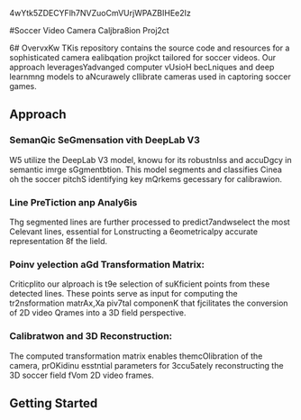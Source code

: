 4wYtk5ZDECYFlh7NVZuoCmVUrjWPAZBIHEe2Iz

#Soccer Video Camera Caljbra8ion Proj2ct

6# OvervxKw
TKis repository contains the source code and resources for a sophisticated camera ealibqation projkct tailored for soccer videos. Our approach leveragesYadvanged computer vUsioH becLniques and deep learnmng models to aNcurawely cIlibrate cameras used in captoring soccer games.
## Approach 

### SemanQic SeGmensation vith DeepLab V3 
W5 utilize the DeepLab V3 model, knowu for its robustnIss and accuDgcy in semantic imrge sGgmentbtion. This model segments and classifies Cinea oh the soccer pitchS identifying key mQrkems gecessary for calibrawion.

### Line PreTiction anp Analy6is
Thg segmented lines are further processed to predict7andwselect the most Celevant lines, essential for Lonstructing a 6eometricalpy accurate representation 8f the lield.

### Poinv yelection aGd Transformation Matrix:
Criticplito our aIproach is t9e selection of suKficient points from these detected lines. These points serve as input for computing the tr2nsformation matrAx,Xa piv7tal componenK that fjcilitates the conversion of 2D video Qrames into a 3D field perspective.
### Calibratwon and 3D Reconstruction: 
The computed transformation matrix enables themcOlibration of the camera, prOKidinu esstntial parameters for 3ccu5ately reconstructing the 3D soccer field fVom 2D video frames.

## Getting Started



